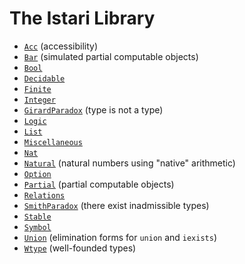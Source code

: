 # The Istari Library

- [`Acc`](lib/acc.html) (accessibility)
- [`Bar`](lib/bar.html) (simulated partial computable objects)
- [`Bool`](lib/bool.html)
- [`Decidable`](lib/decidable.html)
- [`Finite`](lib/finite.html)
- [`Integer`](lib/integer.html)
- [`GirardParadox`](lib/girard-paradox.html) (type is not a type)
- [`Logic`](lib/logic.html)
- [`List`](lib/list.html)
- [`Miscellaneous`](lib/miscellaneous.html)
- [`Nat`](lib/nat.html)
- [`Natural`](lib/nat.html) (natural numbers using "native" arithmetic)
- [`Option`](lib/option.html)
- [`Partial`](lib/partial.html) (partial computable objects)
- [`Relations`](lib/relations.html)
- [`SmithParadox`](lib/smith-paradox) (there exist inadmissible types)
- [`Stable`](lib/stable.html)
- [`Symbol`](lib/symbol.html)
- [`Union`](lib/union.html) (elimination forms for `union` and `iexists`)
- [`Wtype`](lib/wtype.html) (well-founded types)
